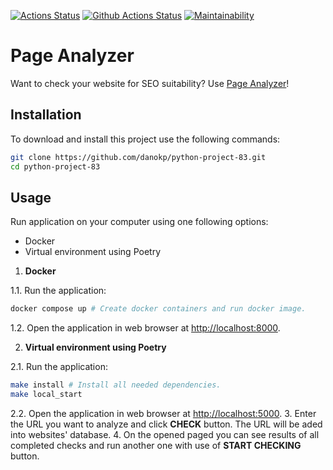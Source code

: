 [![Actions Status](https://github.com/danokp/python-project-83/workflows/hexlet-check/badge.svg)](https://github.com/danokp/python-project-83/actions)
[![Github Actions Status](https://github.com/danokp/python-project-83/workflows/Python%20CI/badge.svg)](https://github.com/danokp/python-project-83/actions)
[![Maintainability](https://api.codeclimate.com/v1/badges/4f5146dc466b9b4fcddf/maintainability)](https://codeclimate.com/github/danokp/python-project-83/maintainability)

# Page Analyzer

Want to check your website for SEO suitability? Use [Page Analyzer](https://python-project-83-production-bcc2.up.railway.app/)!
## Installation
To download and install this project use the following commands:
```bash
git clone https://github.com/danokp/python-project-83.git
cd python-project-83
```
## Usage

Run application on your computer using one following options:
- Docker 
- Virtual environment using Poetry

1. __Docker__

1.1. Run the application:
```bash
docker compose up # Create docker containers and run docker image.
```
1.2. Open the application in web browser at [http://localhost:8000](http://localhost:8000).

2. __Virtual environment using Poetry__

2.1. Run the application:
```bash
make install # Install all needed dependencies.
make local_start
```
2.2. Open the application in web browser at [http://localhost:5000](http://localhost:5000).
3. Enter the URL you want to analyze and click **CHECK** button. The URL will be aded into websites' database.
4. On the opened paged you can see results of all completed checks and run another one with use of **START CHECKING** button.

